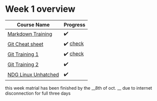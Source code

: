 # Week 1 overview

|Course Name | Progress|
|------------|---------|                                                                                   
| [Markdown Training](https://www.markdowntutorial.com/) |:heavy_check_mark:|
|[Git Cheat sheet](https://training.github.com/downloads/github-git-cheat-sheet.pdf) |:heavy_check_mark: [check](https://github.com/kenwan00/mabrains-cad-internship-2021/tree/main/Phase%201/week1/2.Git%20Cheat%20sheet)| 
|[Git Training 1](https://lab.github.com) |:heavy_check_mark: [check](https://github.com/kenwan00/mabrains-cad-internship-2021/tree/main/Phase%201/week1/Git%20Training%201)|
|[Git Training 2](https://www.coursera.org/learn/version-control-with-git?action=enroll)  |:heavy_check_mark:|
|[NDG Linux Unhatched](https://www.netacad.com/courses/os-it/ndg-linux-unhatched)|:heavy_check_mark:|

this week matrial has been finished by the __8th of oct. __ due to internet disconnection for full three days
